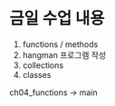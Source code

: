# 금일 수업 내용
1. functions / methods
2. hangman 프로그램 작성
3. collections
4. classes

ch04_functions -> main
